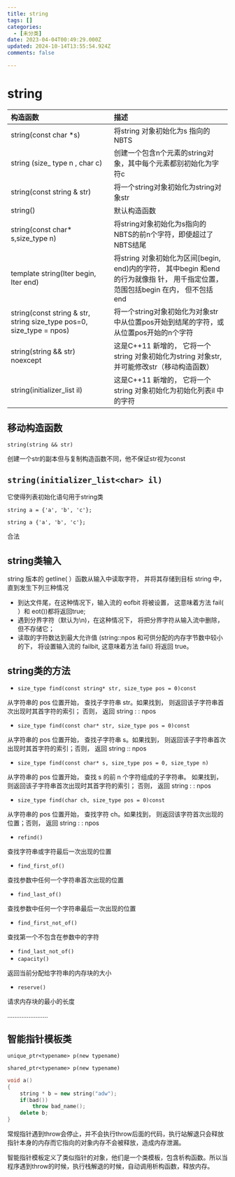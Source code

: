 ```yaml
---
title: string
tags: []
categories:
  - [未分类]
date: 2023-04-04T00:49:29.000Z
updated: 2024-10-14T13:55:54.924Z
comments: false

---
```


<!--more-->
# string

| 构造函数 | 描述 |
| :-------------------------------- | :----------------------------------------------------------- |
| string(const char *s)             | 将string 对象初始化为s 指向的NBTS                            |
| string (size_ type n , char c)    | 创建一个包含n个元素的string对象，其中每个元素都别初始化为字符c |
| string(const string & str)        | 将一个string对象初始化为string对象str                        |
| string()                          | 默认构造函数                                                 |
| string(const char* s,size_type n) | 将string对象初始化为s指向的NBTS的前n个字符，即使超过了NBTS结尾 |
| template<class Iter> string(Iter begin, Iter end) | 将string 对象初始化为区间[begin, end)内的字符， 其中begin 和end 的行为就像指 针， 用千指定位置， 范围包括begin 在内， 但不包括end |
| string(const string & str, string size_type pos=0, size_type = npos) | 将一个string对象初始化为对象str中从位置pos开始到结尾的字符，或从位置pos开始的n个字符 |
| string(string && str) noexcept | 这是C++11 新增的， 它将一个string 对象初始化为string 对象str, 并可能修改str（移动构造函数） |
| string(initializer_list<char> il) | 这是C++11 新增的， 它将一个string 对象初始化为初始化列表il 中的字符 |

## 移动构造函数

`string(string && str)` 

创建一个str的副本但与复制构造函数不同，他不保证str视为const

## `string(initializer_list<char> il)`

它使得列表初始化语句用于string类

`string a = {'a', 'b', 'c'};`

`string a {'a', 'b', 'c'};`

合法

## string类输入

string 版本的 getline( ）函数从输入中读取字符， 并将其存储到目标 string 中，直到发生下列三种情况

* 到达文件尾，在这种情况下，输入流的 eofbit 将被设置， 这意味着方法 fail( ）和 eot())都将返回true;
* 遇到分界字符（默认为\n)，在这种情况下， 将把分界字符从输入流中删除， 但不存储它；
* 读取的字符数达到最大允许值 (string::npos 和可供分配的内存字节数中较小的下， 将设置输入流的 failbit, 这意味着方法 fail() 将返回 true。

## string类的方法

* `size_type find(const string* str, size_type pos = 0)const`

从字符串的 pos 位置开始， 查找子字符串 str。如果找到， 则返回该子字符串首次出现时其首字符的索引； 否则， 返回 string : : npos 

* `size_type find(const char* str, size_type pos = 0)const`

从字符串的 pos 位置开始， 查找子字符串 s。如果找到， 则返回该子字符串首次出现时其首字符的索引；否则， 返回 string :: npos 

* `size_type find(const char* s, size_type pos = 0, size_type n)`

从字符串的 pos 位置开始， 查找 s 的前 n 个字符组成的子字符串。 如果找到， 则返回该子字符串首次出现时其首字符的索引； 否则， 返回 string : : npos 

* `size_type find(char ch, size_type pos = 0)const`

从字符串的 pos 位置开始， 查找字符 ch。如果找到， 则返回该字符首次出现的位置；否则， 返回 string : : npos 

* `refind()`

查找字符串或字符最后一次出现的位置

* `find_first_of()`

查找参数中任何一个字符串首次出现的位置

* `find_last_of()`

查找参数中任何一个字符串最后一次出现的位置

* `find_first_not_of()`

查找第一个不包含在参数中的字符

* `find_last_not_of()`
* `capacity()`

返回当前分配给字符串的内存块的大小

* `reserve()`

请求内存块的最小的长度

.......................

## 智能指针模板类

`unique_ptr<typename> p(new typename)`

`shared_ptr<typename> p(new typename)`

```c++
void a()
{
    string * b = new string("adw");
    if(bad())
        throw bad_name();
    delete b;
}
```

常规指针遇到throw会停止，并不会执行throw后面的代码，执行站解退只会释放指针本身的内存而它指向的对象内存不会被释放，造成内存泄漏。

智能指针模板定义了类似指针的对象，他们是一个类模板，包含析构函数。所以当程序遇到throw的时候，执行栈解退的时候，自动调用析构函数，释放内存。